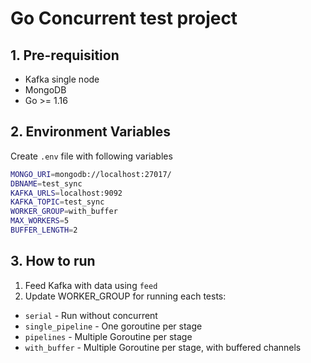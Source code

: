 # Go Concurrent test project

## 1. Pre-requisition

- Kafka single node
- MongoDB
- Go >= 1.16

## 2. Environment Variables

Create `.env` file with following variables

```sh
MONGO_URI=mongodb://localhost:27017/
DBNAME=test_sync
KAFKA_URLS=localhost:9092
KAFKA_TOPIC=test_sync
WORKER_GROUP=with_buffer
MAX_WORKERS=5
BUFFER_LENGTH=2
```

## 3. How to run

1. Feed Kafka with data using `feed`
2. Update WORKER_GROUP for running each tests:

- `serial` - Run without concurrent
- `single_pipeline` - One goroutine per stage
- `pipelines` - Multiple Goroutine per stage
- `with_buffer` - Multiple Goroutine per stage, with buffered channels
